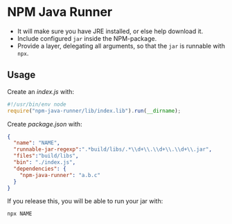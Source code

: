 # NPM Java Runner

* It will make sure you have JRE installed, or else help download it.
* Include configured `jar` inside the NPM-package.
* Provide a layer, delegating all arguments, so that the `jar` is runnable with `npx`.

## Usage

Create an *index.js* with:

```js
#!/usr/bin/env node
require("npm-java-runner/lib/index.lib").run(__dirname);
```

Create *package.json* with:

```json
{
  "name": "NAME",
  "runnable-jar-regexp":".*build/libs/.*\\d+\\.\\d+\\.\\d+\\.jar",
  "files":"build/libs",
  "bin": "./index.js",
  "dependencies": {
    "npm-java-runner": "a.b.c"
  }
}
```

If you release this, you will be able to run your jar with:

```sh
npx NAME
```
